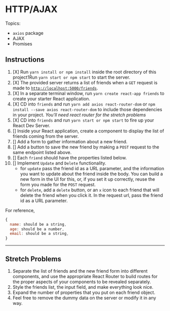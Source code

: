 # HTTP/AJAX

Topics:

* `axios` package
* AJAX
* Promises

## Instructions

1. [X]  Run `yarn install or npm install` inside the root directory of this project1Run `yarn start or npm start` to start the server.
2. [X] The provided server returns a list of friends when a `GET` request is made to [`http://localhost:5000/friends`](http://localhost:5000/friends).
3. [X]  In a separate terminal window, run `yarn create react-app friends` to create your starter React application.
4. [X] CD into `friends` and run `yarn add axios react-router-dom` or `npm install --save axios react-router-dom` to include those dependencies in your project. _You'll need react router for the stretch problems_
5. [X] CD into `friends` and run `yarn start or npm start` to fire up your React Dev Server.
6. [] Inside your React application, create a component to display the list of friends coming from the server.
7. [] Add a form to gather information about a new friend.
8. [] Add a button to save the new friend by making a `POST` request to the same endpoint listed above.
9. [] Each `friend` should have the properties listed below.
10. [] Implement `Update` and `Delete` functionality.
    * for `update` pass the friend id as a URL parameter, and the information you want to update about the friend inside the body. You can build a new form in the UI for this, or, if you set it up correctly, reuse the form you made for the `POST` request.
    * for `delete`, add a `delete` button, or an `x` icon to each friend that will delete the friend when you click it. In the request url, pass the friend id as a URL parameter.

For reference, 
```js
{
  name: should be a string,
  age: should be a number,
  email: should be a string,
}
```

---

## Stretch Problems

1.  Separate the list of friends and the new friend form into different components, and use the appropriate React Router to build routes for the proper aspects of your components to be revealed separately.
1.  Style the friends list, the input field, and make everything look nice.
1.  Expand the number of properties that you put on each friend object.
1.  Feel free to remove the dummy data on the server or modify it in any way.
